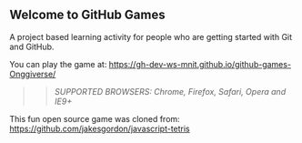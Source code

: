 ## Welcome to GitHub Games

A project based learning activity for people who are getting started with Git and GitHub.

You can play the game at: https://gh-dev-ws-mnit.github.io/github-games-Onggiverse/

>> _*SUPPORTED BROWSERS*: Chrome, Firefox, Safari, Opera and IE9+_

This fun open source game was cloned from: https://github.com/jakesgordon/javascript-tetris
